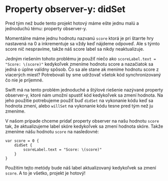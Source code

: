 # Property observer-y: didSet

Pred tým než bude tento projekt hotový máme ešte jednu malú a jednoduchú tému: property observer-y.

Momentálne máme jednu hodnotu nazvanú `score` ktorá je pri štarrte hry nastavená na 0 a inkrementuje sa vždy keď nájdeme odpoveď. Ale s týmto score nič nespravíme, takže náš score label sa nikdy neaktualizuje.

Jedným riešením tohoto problému je použiť niečo ako `scoreLabel.text = "Score: \(score)"` kedykoľvek zmeníme hodnotu score a nazačiatok sa jedná o úplne valídny spôsob. Čo sa ale stane ak meníme hodnotu score z viacerých miest? Potrebovali by sme udržovať všetok kód synchronizovaný čo nie je príjemné.

Swift má na tento problém jednoduché a štýlové riešenie nazývané property observer-y, ktoré nám umožní spustiť kód kedykoľvek sa zmení hodnota. Na jeho použitie potrebujeme použiť buď `didSet` na vykonanie kódu keď sa hodnota zmení, alebo `willSet` na vykonanie kódu tesne pred tým než ju zmeníme.

V našom prípade chceme pridať property observer na našu hodnotu `score` tak, že aktualizujeme label skóre kedykoľvek sa zmení hodnota skóre. Takže zmeníme nášu hodnotu `score` na nasledovné:

    var score = 0 {
        didSet {
            scoreLabel.text = "Score: \(score)"
        }
    }

Použitím tejto metódy bude náš label aktualizovaný kedykoľvek sa zmení `score`. A to je všetko, projekt je hotový!
